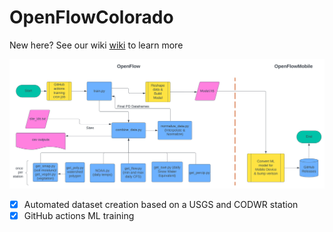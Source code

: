 # OpenFlowColorado
New here? See our wiki 
[wiki](https://github.com/tmart234/OpenFlow/wiki) to learn more


![Diagram 1](https://raw.githubusercontent.com/tmart234/OpenFlow/dev/assets/OpenFlowML_diagram.svg "ML workflow")

- [x] Automated dataset creation based on a USGS and CODWR station
- [x] GitHub actions ML training
